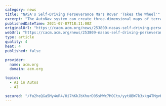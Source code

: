 ```yaml
---
category: news
title: "NASA's Self-Driving Perseverance Mars Rover 'Takes the Wheel'"
excerpt: "The AutoNav system can create three-dimensional maps of terrain ahead and plan a route around any hazards it identifies without additional input from the rover team on Earth. JPL's Vandi Verma said, \"We have a capability called 'thinking while driving."
publishedDateTime: 2021-07-07T18:11:00Z
originalUrl: "https://cacm.acm.org/news/253809-nasas-self-driving-perseverance-mars-rover-takes-the-wheel"
webUrl: "https://cacm.acm.org/news/253809-nasas-self-driving-perseverance-mars-rover-takes-the-wheel"
type: article
quality: 4
heat: 4
published: false

provider:
  name: acm.org
  domain: acm.org

topics:
  - AI in Autos
  - AI

secured: "/fu2heQGa5My4uR4/Hi7hKkJbXhurD05sMWc7MOCtx/yyt8BW7k3xkq4TMgvKRWghj0kGH7IIc0akJ8bz6KcQ6BEsxODf+4GJPhMc3XaksSujM6myHyHqEZoJCvW4CwdW1sVDE1ecg3RBdCfO5FcfAiZZPzLP/9MFhAK7U5iwDpLYfLJLVWDmEtu96AZJBiF+ge9tr1ZK2RiFVPYmQY3etwZWKJlCypnCmtD4hlgQ+7n9Bw6mssP1NODDrjNWhLmCG7Dq5ElOtMSORKBCSkbc0cJF3NL672RxfpD6d+zgxcQ8FHGU+yLxW0R3ajwX8mI8gTow1S3abbqX+RAStVVBeLnmEiSsMXe/UG3jHrxJAk=;lTnyc/sfMANmgsCcq1XhnA=="
---
```



